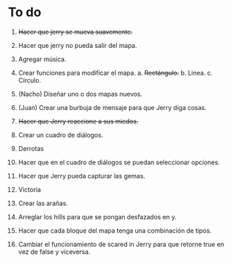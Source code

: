 To do
=====

1.  ~~Hacer que jerry se mueva suavemente.~~
2.  Hacer que jerry no pueda salir del mapa.
3.  Agregar música.
4.  Crear funciones para modificar el mapa.
    a.  ~~Rectángulo.~~
    b.  Linea.
    c.  Círculo.

5.  (Nacho) Diseñar uno o dos mapas nuevos.
6.  (Juan) Crear una burbuja de mensaje para que Jerry diga cosas.
7.  ~~Hacer que Jerry reaccione a sus miedos.~~
8.  Crear un cuadro de diálogos.
9.  Derrotas
10. Hacer que en el cuadro de diálogos se puedan seleccionar opciones.
11. Hacer que Jerry pueda capturar las gemas.
12. Victoria
13. Crear las arañas.
14. Arreglar los hills para que se pongan desfazados en y.
15. Hacer que cada bloque del mapa tenga una combinación de tipos.
16. Cambiar el funcionamiento de scared in Jerry para que retorne true
    en vez de false y viceversa.
